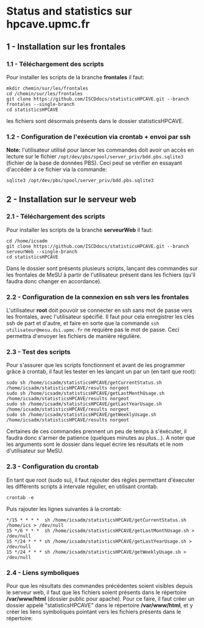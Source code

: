 # Status and statistics sur hpcave.upmc.fr

## 1 - Installation sur les frontales
### 1.1 - Téléchargement des scripts
Pour installer les scripts de la branche **frontales** il faut:
```
mkdir chemin/sur/les/frontales
cd /chemin/sur/les/frontales
git clone https://github.com/ISCDdocs/statisticsHPCAVE.git --branch frontales --single-branch
cd statisticsHPCAVE
```
les fichiers sont désormais présents dans le dossier statisticsHPCAVE.

### 1.2 - Configuration de l'exécution via crontab + envoi par ssh
**Note:** l'utilisateur utilisé pour lancer les commandes doit avoir un accès en lecture sur le fichier `/opt/dev/pbs/spool/server_priv/bdd.pbs.sqlite3` (fichier de la base de données PBS). Ceci peut se vérifier en essayant d'accéder à ce fichier via la commande:
```
sqlite3 /opt/dev/pbs/spool/server_priv/bdd.pbs.sqlite3
```

## 2 - Installation sur le serveur web
### 2.1 - Téléchargement des scripts
Pour installer les scripts de la branche **serveurWeb** il faut:
```
cd /home/icsadm
git clone https://github.com/ISCDdocs/statisticsHPCAVE.git --branch serveurWeb --single-branch
cd statisticsHPCAVE
```
Dans le dossier sont présents plusieurs scripts, lançant des commandes sur les frontales de MeSU à partir de l'utilisateur présent dans les fichiers (qu'il faudra donc changer en accordance).

### 2.2 - Configuration de la connexion en ssh vers les frontales
L'utilisateur **root** doit pouvoir se connecter en ssh sans mot de passe vers les frontales, avec l'utilisateur spécifié. Il faut pour cela enregistrer les clés ssh de part et d'autre, et faire en sorte que la commande `ssh utilisateur@mesu.dsi.upmc.fr` ne requière pas le mot de passe.
Ceci permettra d'envoyer les fichiers de manière régulière.

### 2.3 - Test des scripts
Pour s'assurer que les scripts fonctionnent et avant de les programmer grâce à crontab, il faut les tester en les lançant un par un (en tant que root):
```
sudo sh /home/icsadm/statisticsHPCAVE/getCurrentStatus.sh  /home/icsadm/statisticsHPCAVE/results norgeot
sudo sh /home/icsadm/statisticsHPCAVE/getLastMonthUsage.sh /home/icsadm/statisticsHPCAVE/results norgeot
sudo sh /home/icsadm/statisticsHPCAVE/getLastYearUsage.sh  /home/icsadm/statisticsHPCAVE/results norgeot
sudo sh /home/icsadm/statisticsHPCAVE/getWeeklyUsage.sh    /home/icsadm/statisticsHPCAVE/results norgeot
```
Certaines de ces commandes prennent un peu de temps à s'éxécuter, il faudra donc s'armer de patience (quelques minutes au plus...).
A noter que les arguments sont le dossier dans lequel écrire les résultats et le nom d'utilisateur sur MeSU.


### 2.3 - Configuration du crontab
En tant que root (sudo su), il faut rajouter des règles permettant d'éxecuter les différents scripts à intervale régulier, en utilisant crontab.
```
crontab -e
```
Puis rajouter les lignes suivantes à la crontab:
```
*/15 * * * *  sh /home/icsadm/statisticsHPCAVE/getCurrentStatus.sh /home/ics > /dev/null 
15 */6 * * *  sh /home/icsadm/statisticsHPCAVE/getLastMonthUsage.sh > /dev/null
15 */24 * * * sh /home/icsadm/statisticsHPCAVE/getLastYearUsage.sh > /dev/null
15 */24 * * * sh /home/icsadm/statisticsHPCAVE/getWeeklyUsage.sh > /dev/null
```

### 2.4 - Liens symboliques

Pour que les résultats des commandes précédentes soient visibles depuis le serveur web, il faut que les fichiers soient présents dans le répertoire **/var/www/html** (dossier public pour apache).
Pour ce faire, il faut créer un dossier appelé "statisticsHPCAVE" dans le répertoire **/var/www/html**, et y créer les liens symboliques pointant vers les fichiers présents dans le répertoire:
